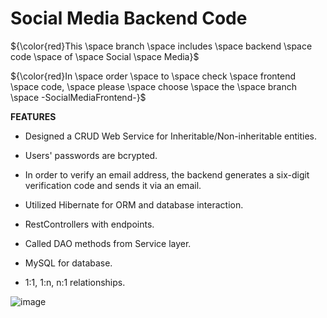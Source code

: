 # Social Media Backend Code

${\color{red}This \space branch \space includes \space backend \space code \space of \space Social \space Media}$

${\color{red}In \space order \space to \space check \space frontend \space code, \space please \space choose \space the \space branch \space -SocialMediaFrontend-}$

**FEATURES**
* Designed a CRUD Web Service for Inheritable/Non-inheritable entities.

* Users' passwords are bcrypted.

* In order to verify an email address, the backend generates a six-digit verification code and sends it via an email.

* Utilized Hibernate for ORM and database interaction.

* RestControllers with endpoints.

* Called DAO methods from Service layer.

* MySQL for database.

* 1:1, 1:n, n:1 relationships.

![image](https://github.com/BatuUzun/Social-Media/assets/103521291/38e7ac3a-87a0-4083-89b7-98d277520e07)

